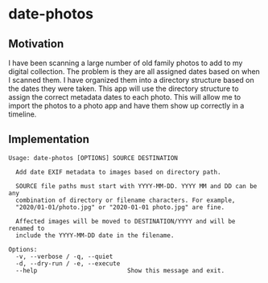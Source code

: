 # date-photos

## Motivation

I have been scanning a large number of old family photos to add to my digital collection. The problem is they are all assigned dates based on when I scanned them. I have organized them into a directory structure based on the dates they were taken. This app will use the directory structure to assign the correct metadata dates to each photo. This will allow me to import the photos to a photo app and have them show up correctly in a timeline.

## Implementation

```
Usage: date-photos [OPTIONS] SOURCE DESTINATION

  Add date EXIF metadata to images based on directory path.

  SOURCE file paths must start with YYYY-MM-DD. YYYY MM and DD can be any
  combination of directory or filename characters. For example,
  "2020/01-01/photo.jpg" or "2020-01-01 photo.jpg" are fine.

  Affected images will be moved to DESTINATION/YYYY and will be renamed to
  include the YYYY-MM-DD date in the filename.

Options:
  -v, --verbose / -q, --quiet
  -d, --dry-run / -e, --execute
  --help                         Show this message and exit.
```
